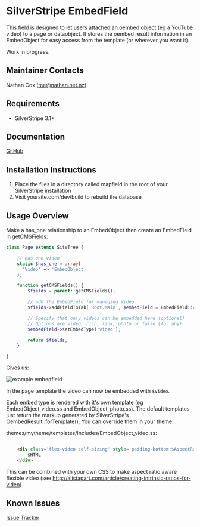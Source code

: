 SilverStripe EmbedField
===================================

This field is designed to let users attached an oembed object (eg a YouTube video) to a page or dataobject.  It stores the oembed result information in an EmbedObject for easy access from the template (or wherever you want it).

Work in progress.


Maintainer Contacts
-------------------
Nathan Cox (<me@nathan.net.nz>)

Requirements
------------
* SilverStripe 3.1+

Documentation
-------------
[GitHub](https://github.com/nathancox/silverstripe-embedfield/wiki)

Installation Instructions
-------------------------

1. Place the files in a directory called mapfield in the root of your SilverStripe installation
2. Visit yoursite.com/dev/build to rebuild the database

Usage Overview
--------------

Make a has_one relationship to an EmbedObject then create an EmbedField in getCMSFields:

```php
class Page extends SiteTree {

	// has one video
	static $has_one = array(
	  'Video' => 'EmbedObject'
	);

	function getCMSFields() {
		$fields = parent::getCMSFields();

		// add the EmbedField for managing Video
		$fields->addFieldToTab('Root.Main', $embedField = EmbedField::create('VideoID', 'Sidebar video'));

		// Specify that only videos can be embedded here (optional)
		// Options are video, rich, link, photo or false (for any)
		$embedField->setEmbedType('video');

		return $fields;
	}

}
```

Gives us:

![example embedfield](http://static.flyingmonkey.co.nz/github/silverstripe-embedfield/embedfield-1.png)


In the page template the video can now be embedded with `$Video`.


Each embed type is rendered with it's own template (eg EmbedObject_video.ss and EmbedObject_photo.ss).  The default templates just return the markup generated by SilverStripe's OembedResult::forTemplate().  You can override them in your theme:

themes/mytheme/templates/Includes/EmbedObject_video.ss:
```html

	<div class='flex-video self-sizing' style='padding-bottom:$AspectRatioHeight;'>
		$HTML
	</div>

```

This can be combined with your own CSS to make aspect ratio aware flexible video (see http://alistapart.com/article/creating-intrinsic-ratios-for-video).


Known Issues
------------
[Issue Tracker](https://github.com/nathancox/silverstripe-embedfield/issues)
